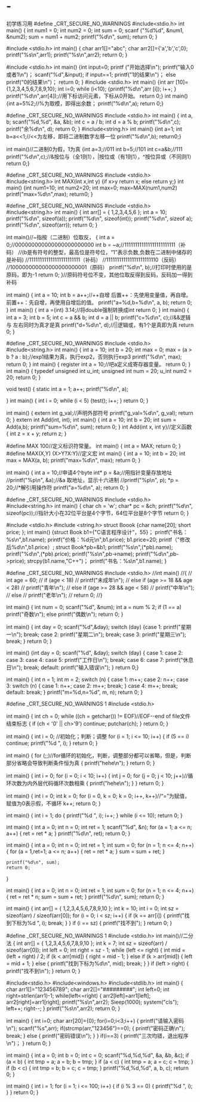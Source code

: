 # -
初学练习用
#define _CRT_SECURE_NO_WARNINGS
#include<stdio.h>
int main()
{
	int num1 = 0;
	int num2 = 0;
	int sum = 0;
	scanf ("%d%d", &num1, &num2);
	sum = num1 + num2;
	printf("%d\n", sum);
	return 0;
}

#include <stdio.h>
int main()
{
char arr1[]="abc";
char arr2[]={'a','b','c',0};
printf("%s\n",arr1);
printf("%s\n",arr2);
return 0;
}

#include <stdio.h>
int main()
{int input=0;
printf ("开始选择\n");
printf("输入0或者1\n")；
scanf("%d",&input);
if input==1;
printf("1的结果\n")；
else
printf("0的结果\n")；
return 0;
}
#include <stdio.h>
int main()
{int arr [10]={1,2,3,4,5,6,7,8,9,10};
int i=0;
while (i<10);
{printf("%d\n",arr [i]);
i++;
}
printf("%d\n",arr[4]);//用下标访问元素，下标从0开始。
return 0;}
int main()
{int a=5%2;//%为取模，即得出余数；
printf("%d\n",a);
return 0;}

#define _CRT_SECURE_NO_WARNINGS
#include <stdio.h>
int main()
{
	int a, b;
	scanf("%d,%d", &a, &b);
	int c = a / b;
	int d = a % b;
	printf("%d\n",c);
	printf("余%d\n", d);
	return 0;
}
#include<string.h>
int main()
{int a=1;
int b=a<<1;//<<为左移，即将二进制数字左移一位
printf("%d\n",b);
return0;}



int main()//二进制0为假，1为真
{int a=3;//011
int b=5;//101
int c=a&b;//111
printf("%d\n",c);//&按位与（全1则1），|按位或（有1则1），^按位异或（不同则1）
return 0;}

#define _CRT_SECURE_NO_WARNINGS
#include <stdio.h>
#include<string.h>
int MAX(int x,int y)
{if x>y
return x;
else return y;}
int main()
{int num1=10;
int num2=20;
int max=0;
max=MAX(num1,num2)
printf("max=%d\n",max);
return0;
}



#define _CRT_SECURE_NO_WARNINGS
#include <stdio.h>
#include<string.h>
int main()
{
	int arr[] = { 1,2,3,4,5,6 };
	int a = 10;
	printf("%d\n", sizeof(a));
	printf("%d\n", sizeof(int));
	printf("%d\n", sizeof a);
	printf("%d\n", sizeof(arr));
	return 0;
}

int main()//~指按（二进制）位取反，
{
	int a = 0;//000000000000000000000000
	int b = ~a;//111111111111111111111111（补码）
	//(b是有符号的整型，最高位是符号位，“1”表示负数,负数在二进制中储存的是补码)
	//111111111111111111111111（补码）
	//111111111111111111111110（反码）
	//100000000000000000000001（原码）
	printf("%d\n", b);//打印时使用的是原码，即为-1
	return 0;
}//原码符号位不变，其他位取反得到反码，反码加一得到补码

int main()
{
	int a = 10;
	int b = a++;//++自增    后置++：先使用变量值，再自增。    前置++：先自增，再使用自增后的值。
	printf("a=%d,b=%d\n", a, b);
	return 0;
}
int main()
{
	int a =(int) 3.14;//将double强制转换成int
	return 0;
}
int main()
{
	int a = 3;
	int b = 5;
	int c = a && b;
	int d = a || b;
	printf("c=%d\n", c);//&&逻辑与	左右同时为真才是真
	printf("d=%d\n", d);//||逻辑或，有1个是真即为真
	return 0;
}


#define _CRT_SECURE_NO_WARNINGS
#include <stdio.h>
#include<string.h>
int main()
{
	int a = 10;
	int b = 20;
	int max = 0;
	max = (a > b ? a : b);//exp1结果为真，执行exp2，否则执行exp3
	printf("%d\n", max);
	return 0;
}
int main()
{
	register int a = 10;//吧a定义成寄存器变量。
	return 0;
}
int main()
{
	typedef unsigned int u_int;
		unsigned int num = 20;
		u_int num2 = 20;
		return 0;
}

void test()
{
	static int a = 1;
	a++;
	printf("%d\n", a);

}
int main()
{
	int i = 0;
	while (i < 5)
	{test();
	i++;
	}
	return 0;
}

int main()
{
	extern int g_val;//声明外部符号
	printf("g_val=%d\n", g_val);
	return 0;
}
extern int Add(int, int);
int main()
{
	int a = 10;
	int b = 20;
	int sum = Add(a,b);
	printf("sum=%d\n", sum);
	return 0;
}
 int Add(int x, int y)//定义函数
{
	int z = x + y;
	return z;
}
 
#define MAX 100//定义标识符常量。
int main()
{
	int a = MAX;
	return 0;
}
#define MAX(X,Y) (X>Y?X:Y)//定义宏
int main()
{
	int a = 10;
	int b = 20;
	int max = MAX(a, b);
	printf("max=%d\n", max);
	return 0;
}


int main()
{
	int a = 10;//申请4个byte
	int* p = &a;//用指针变量存放地址
	//printf("%p\n", &a);//&a 取地址，显示十六进制
	//printf("%p\n", p);
	*p = 20;//*解引用操作符
	printf("a=%d\n", a);
	return 0;
}

#define _CRT_SECURE_NO_WARNINGS
#include <stdio.h>
#include<string.h>
int main()
{
	char ch = 'w';
	char* pc = &ch;
	printf("%d\n", sizeof(pc));//指针大小在32位平台是4个字节，64位平台是8个字节
	return 0;
}

#include <stdio.h>
#include <string.h>
struct Boook
{char name[20];
short price;
};
int main()
{struct Book b1={"C语言程序设计"，55}；
printf("书名：%s\n",b1.name);
printf("价格：%d元\n",b1.price);
b1.price=20;
printf（"修改后%d\n",b1.price）;
struct Book*pb=&b1;
printf("%s\n",(*pb).name);
printf("%d\n",(*pb).price);
printf("%s\n",pb->name);
printf("%d\n",pb->price);
strcpy(b1.name,"C++")；
printf("书名：%s\n",b1.name);
}


#define _CRT_SECURE_NO_WARNINGS
#include <stdio.h>
//int main()
//{
//	int age = 60;
//	if (age < 18)
//		printf("未成年\n");
//	else if (age >= 18 && age < 28)
//		printf("青年\n");
//	else if (age >= 28 && age < 58)
//		printf("中年\n");
//	else
//		printf("老年\n");
//	return 0;
//}

int main()
{
	int num = 0;
	scanf("%d", &num);
	int a = num % 2;
	if (1 == a)
		printf("奇数\n");
	else
		printf("偶数\n");
	return 0;
}


int main()
{
int day = 0;
scanf("%d",&day);
switch (day)
{case 1:
	printf("星期一\n");
	break;
case 2:
	printf("星期二\n");
	break;
case 3:
	printf("星期三\n");
	break;
}
	return 0;
}

int main()
{int day = 0;
	scanf("%d", &day);
	switch (day)
	{
	case 1:
	case 2:
	case 3:
	case 4:
	case 5:
		printf("工作日\n");
		break;
	case 6:
	case 7:
		printf("休息日\n");
		break;
	default:
		printf("输入错误\n");
	}
	return 0;}
	

	
int main()
{
	int n = 1;
	int m = 2;
	switch (n) 
	{
	case 1:
		m++;
	case 2:
		n++;
	case 3:
		switch (n)
		{
		case 1:
			n++;
		case 2:
			m++;
			break;
		}
	case 4:
		m++;
		break;
	default:
		break;
	}
	printf("m=%d,n=%d", m, n);
	return 0;
}
	
#define _CRT_SECURE_NO_WARNINGS 1
#include <stdio.h>

int main()
{
	int ch = 0;
	while ((ch = getchar()) != EOF)//EOF--end of file文件结束标志
	{
		if (ch < '0' || ch>'9')
			continue;
		putchar(ch);
	}
	return 0;
}

int main()
{
	int i = 0;
	//初始化；判断；调整
	for (i = 1; i <= 10; i++)
	{
		if (5 == i)
			continue;
		printf("%d ", i);
	}
	return 0;
}

int main()
{
	for (;;)//for循环的初始化，判断，调整部分都可以省略，但是，判断部分省略会导致判断条件恒为真
	{
		printf("hehe\n");
	}
	return 0;
}

int main()
{
	int i = 0;
	for (i = 0; i < 10; i++)
	{
		int j = 0;
		for (j = 0; j < 10; j++)//循环次数为内外层代码循环次数相乘
		{
			printf("hehe\n");
		}
	}
	return 0;
}

int main()
{
	int i = 0;
	int k = 0;
	for (i = 0, k = 0; k = 0; i++, k++)//“=”为赋值，赋值为0表示假，不循环
		k++;
	return 0;
}

int main()
{
	int i = 1;
	do 
	{
		printf("%d ", i);
		i++;
	}
	while (i <= 10);
	return 0;
}

int main()
{
	int a = 0;
	int n = 0;
	int ret = 1;
	scanf("%d", &n);
	for (a = 1; a <= n; a++)
	{
		ret = ret * a;
	}
	printf("%d\n", ret);
	return 0;
}


int main()
{
	int a = 0;
	int n = 0;
	int ret = 1;
	int sum = 0;
	for (n = 1; n <= 4; n++)
	{
		for (a = 1,ret=1; a <= n; a++)
		{
			ret = ret * a;
		}
		sum = sum + ret;
	}
	
	printf("%d\n", sum);
	return 0;
}


int main()
{
	int a = 0;
	int n = 0;
	int ret = 1;
	int sum = 0;
	for (n = 1; n <= 4; n++)
	{
		ret = ret * n;
		sum = sum + ret;
	}
	printf("%d\n", sum);
	return 0;
}


int main()
{
	int arr[] = { 1,2,3,4,5,6,7,8,9,10 };
	int k = 10;
	int i = 0;
	int sz = sizeof(arr) / sizeof(arr[0]);
	for (i = 0; i < sz; i++)
	{
		if (k == arr[i])
		{
			printf("找到下标为%d ", i);
			break;
		}
	}
	if (i == sz)
	{
		printf("找不到");
	}
	return 0;
}


#define _CRT_SECURE_NO_WARNINGS 1
#include <stdio.h>
int main()//二分法
{
	int arr[] = { 1,2,3,4,5,6,7,8,9,10 };
	int k = 7;
	int sz = sizeof(arr) / sizeof(arr[0]);
	int left = 0;
	int right = sz - 1;
	while (left <= right)
	{
		int mid = (left + right) / 2;
		if (k < arr[mid])
		{
			right = mid - 1;
		}
		else if (k > arr[mid])
		{
			left = mid + 1;
		}
		else
		{
			printf("找到下标为%d\n", mid);
			break;
		}
	}
	if (left > right)
	{
		printf("找不到\n");
	}
	return 0;
}


#include<stdio.h>
#include<windows.h>
#include<stdlib.h>
int main()
{
char arr1[]="123456789";
char arr2[]="#########";
int left=0;
int right=strlen(arr1)-1;
while(left<=right)
{
arr2[left]=arr1[left];
arr2[right]=arr1[right];
printf("%s\n",arr2);
Sieep(1000);
system("cls");
left++;
right--;
}
printf("%s\n",arr2);
return 0;
}

int main()
{
int i=0;
char arr[20]={0};
for(i=0;i<3;i++)
{
printf("请输入密码\n");
scanf("%s",arr);
if(strcmp(arr,"123456")==0);
{
printf("密码正确\n");
break;
}
else
{
printf("密码错误\n");
}
}
if(i==3)
{
printf("三次均错，退出程序\n")；
}
return 0;
}


int main()
{
	int a = 0;
	int b = 0;
	int c = 0;
	scanf("%d,%d,%d", &a, &b, &c);
	if (a < b)
	{
		int tmp = a;
		a = b;
		b = tmp;
	}
	if (a < c)
	{
		int tmp = a;
		a = c;
		c = tmp;
	}
	if (b < c)
	{
		int tmp = b;
		b = c;
		c = tmp;
	}
	printf("%d,%d,%d", a, b, c);
	return 0;
}

int main()
{
	int i = 1;
	for (i = 1; i <= 100; i++)
	{
		if (i % 3 == 0)
		{
			printf("%d ", i);
		}
	}
	return 0;
}
